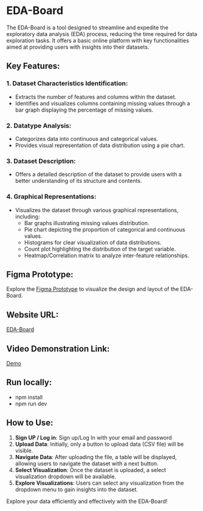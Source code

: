 # EDA-Board

The EDA-Board is a tool designed to streamline and expedite the exploratory data analysis (EDA) process, reducing the time required for data exploration tasks. It offers a basic online platform with key functionalities aimed at providing users with insights into their datasets.

## Key Features:

### 1. Dataset Characteristics Identification:
- Extracts the number of features and columns within the dataset.
- Identifies and visualizes columns containing missing values through a bar graph displaying the percentage of missing values.

### 2. Datatype Analysis:
- Categorizes data into continuous and categorical values.
- Provides visual representation of data distribution using a pie chart.

### 3. Dataset Description:
- Offers a detailed description of the dataset to provide users with a better understanding of its structure and contents.

### 4. Graphical Representations:
- Visualizes the dataset through various graphical representations, including:
  - Bar graphs illustrating missing values distribution.
  - Pie chart depicting the proportion of categorical and continuous values.
  - Histograms for clear visualization of data distributions.
  - Count plot highlighting the distribution of the target variable.
  - Heatmap/Correlation matrix to analyze inter-feature relationships.

## Figma Prototype:
Explore the [Figma Prototype](https://www.figma.com/file/tIFJYLlh2gmCJEQnfqkYNm/EDA-Board?type=design&node-id=5%3A15&mode=design&t=YJzbAhmoD1EKn95o-1) to visualize the design and layout of the EDA-Board.

## Website URL: 
[EDA-Board](https://eda-b.netlify.app/)

## Video Demonstration Link: 
[Demo](https://drive.google.com/file/d/1aQgCEHUUE6otv491DRTnpzMEBUUq4rKc/view?usp=sharing) 

## Run locally:
- npm install
- npm run dev

## How to Use:
1. **Sign UP / Log in**: Sign up/Log In with your email and password
2. **Upload Data**: Initially, only a button to upload data (CSV file) will be visible.
3. **Navigate Data**: After uploading the file, a table will be displayed, allowing users to navigate the dataset with a next button.
4. **Select Visualization**: Once the dataset is uploaded, a select visualization dropdown will be available.
5. **Explore Visualizations**: Users can select any visualization from the dropdown menu to gain insights into the dataset.

Explore your data efficiently and effectively with the EDA-Board!
